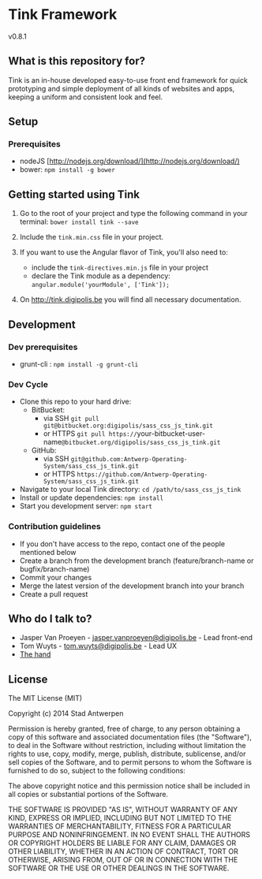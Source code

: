 # Tink Framework

v0.8.1

## What is this repository for?

Tink is an in-house developed easy-to-use front end framework for quick prototyping and simple deployment of all kinds of websites and apps, keeping a uniform and consistent look and feel.

## Setup

### Prerequisites

* nodeJS [http://nodejs.org/download/](http://nodejs.org/download/)
* bower: `npm install -g bower`

## Getting started using Tink

1. Go to the root of your project and type the following command in your terminal:
   `bower install tink --save`

2. Include the `tink.min.css` file in your project.

3. If you want to use the Angular flavor of Tink, you'll also need to:
    * include the `tink-directives.min.js` file in your project
    * declare the Tink module as a dependency: `angular.module('yourModule', ['Tink']);`

4. On http://tink.digipolis.be you will find all necessary documentation.

## Development

### Dev prerequisites

* grunt-cli : `npm install -g grunt-cli`

### Dev Cycle

* Clone this repo to your hard drive:
    * BitBucket:
        * via SSH `git pull git@bitbucket.org:digipolis/sass_css_js_tink.git`
        * or HTTPS `git pull https://`your-bitbucket-user-name`@bitbucket.org/digipolis/sass_css_js_tink.git`
    * GitHub:
        * via SSH `git@github.com:Antwerp-Operating-System/sass_css_js_tink.git`
        * or HTTPS `https://github.com/Antwerp-Operating-System/sass_css_js_tink.git`
* Navigate to your local Tink directory: `cd /path/to/sass_css_js_tink`
* Install or update dependencies: `npm install`
* Start you development server: `npm start`

### Contribution guidelines

* If you don't have access to the repo, contact one of the people mentioned below
* Create a branch from the development branch (feature/branch-name or bugfix/branch-name)
* Commit your changes
* Merge the latest version of the development branch into your branch
* Create a pull request

## Who do I talk to?

* Jasper Van Proeyen - jasper.vanproeyen@digipolis.be - Lead front-end
* Tom Wuyts - tom.wuyts@digipolis.be - Lead UX
* [The hand](https://www.youtube.com/watch?v=_O-QqC9yM28)

## License

The MIT License (MIT)

Copyright (c) 2014 Stad Antwerpen

Permission is hereby granted, free of charge, to any person obtaining a copy
of this software and associated documentation files (the "Software"), to deal
in the Software without restriction, including without limitation the rights
to use, copy, modify, merge, publish, distribute, sublicense, and/or sell
copies of the Software, and to permit persons to whom the Software is
furnished to do so, subject to the following conditions:

The above copyright notice and this permission notice shall be included in all
copies or substantial portions of the Software.

THE SOFTWARE IS PROVIDED "AS IS", WITHOUT WARRANTY OF ANY KIND, EXPRESS OR
IMPLIED, INCLUDING BUT NOT LIMITED TO THE WARRANTIES OF MERCHANTABILITY,
FITNESS FOR A PARTICULAR PURPOSE AND NONINFRINGEMENT. IN NO EVENT SHALL THE
AUTHORS OR COPYRIGHT HOLDERS BE LIABLE FOR ANY CLAIM, DAMAGES OR OTHER
LIABILITY, WHETHER IN AN ACTION OF CONTRACT, TORT OR OTHERWISE, ARISING FROM,
OUT OF OR IN CONNECTION WITH THE SOFTWARE OR THE USE OR OTHER DEALINGS IN THE
SOFTWARE.
